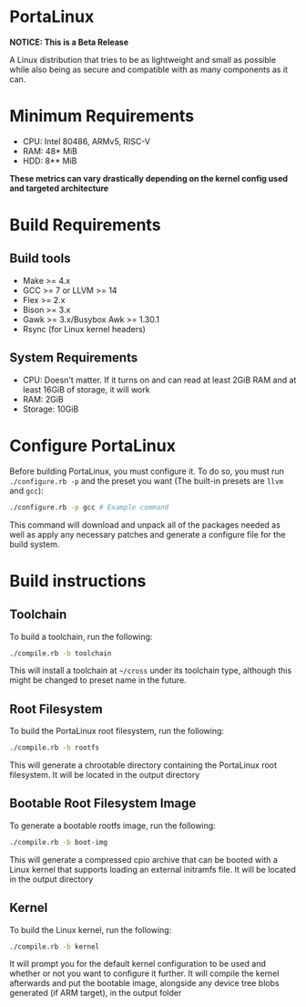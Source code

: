 # PortaLinux

**NOTICE: This is a Beta Release**

A Linux distribution that tries to be as lightweight and small as possible
while also being as secure and compatible with as many components as it can.

# Minimum Requirements

- CPU: Intel 80486, ARMv5, RISC-V
- RAM: 48* MiB
- HDD: 8** MiB

**These metrics can vary drastically depending on the kernel config used and targeted architecture**

# Build Requirements

## Build tools

- Make >= 4.x
- GCC >= 7 or LLVM >= 14
- Flex >= 2.x
- Bison >= 3.x
- Gawk >= 3.x/Busybox Awk >= 1.30.1
- Rsync (for Linux kernel headers)

## System Requirements

- CPU: Doesn't matter. If it turns on and can read at least 2GiB RAM and at
least 16GiB of storage, it will work
- RAM: 2GiB
- Storage: 10GiB

# Configure PortaLinux

Before building PortaLinux, you must configure it. To do so, you must run
`./configure.rb -p` and the preset you want (The built-in presets are `llvm`
and `gcc`):
```sh
./configure.rb -p gcc # Example command
```
This command will download and unpack all of the packages needed as well as
apply any necessary patches and generate a configure file for the build system.

# Build instructions

## Toolchain

To build a toolchain, run the following:
```sh
./compile.rb -b toolchain
```
This will install a toolchain at `~/cross` under its toolchain type, although
this might be changed to preset name in the future.

## Root Filesystem

To build the PortaLinux root filesystem, run the following:
```sh
./compile.rb -b rootfs
```
This will generate a chrootable directory containing the PortaLinux root
filesystem. It will be located in the output directory

## Bootable Root Filesystem Image

To generate a bootable rootfs image, run the following:
```sh
./compile.rb -b boot-img
```
This will generate a compressed cpio archive that can be booted with a Linux
kernel that supports loading an external initramfs file. It will be located
in the output directory

## Kernel

To build the Linux kernel, run the following:
```sh
./compile.rb -b kernel
```
It will prompt you for the default kernel configuration to be used and whether
or not you want to configure it further. It will compile the kernel afterwards
and put the bootable image, alongside any device tree blobs generated
(if ARM target), in the output folder
